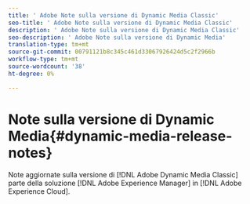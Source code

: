 ```yaml
---
title: ' Adobe Note sulla versione di Dynamic Media Classic'
seo-title: ' Adobe Note sulla versione di Dynamic Media Classic'
description: ' Adobe Note sulla versione di Dynamic Media Classic'
seo-description: ' Adobe Note sulla versione di Dynamic Media'
translation-type: tm+mt
source-git-commit: 00791121b8c345c461d33067926424d5c2f2966b
workflow-type: tm+mt
source-wordcount: '38'
ht-degree: 0%

---
```



# Note sulla versione di Dynamic Media{#dynamic-media-release-notes}

Note aggiornate sulla versione di [!DNL Adobe Dynamic Media Classic] parte della soluzione [!DNL Adobe Experience Manager] in [!DNL Adobe Experience Cloud].